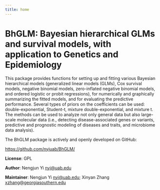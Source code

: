 ```yaml
---
title: home
---
```


# BhGLM: Bayesian hierarchical GLMs and survival models, with application to Genetics and Epidemiology 

This package provides functions for setting up and fitting various Bayesian hierarchical models (generalized linear models (GLMs), Cox survival models, negative binomial models, zero-inflated negative binomial models, and ordered logistic or probit regressions), for numerically and graphically summarizing the fitted models, and for evaluating the predictive performance. Several types of priors on the coefficients can be used: double-exponential, Student-t, mixture double-exponential, and mixture t. The methods can be used to analyze not only general data but also large-scale molecular data (i.e., detecting disease-associated genes or variants, predictive and prognostic modeling of diseases and traits, and microbiome data analysis).
       
The BhGLM package is actively and openly developed on GitHub: 

<https://github.com/nyiuab/BhGLM/>

<!--<div class="toc" markdown="1">-->
<!--## The following links are some example codes used for manuscripts with BhGLM:-->

<!--{% for lesson in site.pages %}-->
<!--{% if lesson.nav == true %}- [{{ lesson.title }}]({{ lesson.url | absolute_url }}){% endif %}-->
<!--{% endfor %}-->
<!--</div>-->



**License**: GPL

**Author**: Nengjun Yi <nyi@uab.edu>

**Maintainer**: Nengjun Yi <nyi@uab.edu>; Xinyan Zhang <xzhang@georgiasouthern.edu>



